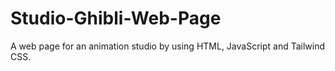 # Studio-Ghibli-Web-Page
A web page for an animation studio by using HTML, JavaScript and Tailwind CSS.


